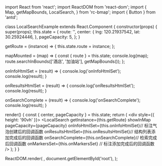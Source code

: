 import React from 'react';
import ReactDOM from 'react-dom';
import {
  Map,
  getMapBounds,
  LocalSearch,
} from 'rc-bmap';
import { Button } from 'antd';

class LocalSearchExample extends React.Component {
  constructor(props) {
    super(props);
    this.state = {
      route: '',
      center: {
        lng: 120.21937542,
        lat: 30.25924446,
      },
      pageCapacity: 5,
    };
  }

  getRoute = (instance) => {
    this.state.route = instance;
  };

  mapMounted = (map) => {
    const { route } = this.state;
    console.log(map);
    route.searchInBounds(['酒店', '加油站'], getMapBounds());
  };

  onInfoHtmlSet = (result) => {
    console.log('onInfoHtmlSet');
    console.log(result);
  }

  onResultsHtmlSet = (result) => {
    console.log('onResultsHtmlSet');
    console.log(result);
  }

  onSearchComplete = (result) => {
    console.log('onSearchComplete');
    console.log(result);
  }

  render() {
    const { center, pageCapacity } = this.state;
    return (
      <div style={{ height: '90vh' }}>
        <Map
          ak="dbLUj1nQTvDvKXkov5fhnH5HIE88RUEO"
          scrollWheelZoom
          mapMounted={this.mapMounted}
          center={center}
        >
          <LocalSearch
            getInstance={this.getRoute}
            showInMap
            pageCapacity={pageCapacity}
            onInfoHtmlSet={this.onInfoHtmlSet}// 标注气泡创建后的回调函数
            onResultsHtmlSet={this.onResultsHtmlSet}// 结构列表添加完成后的回调函数
            onSearchComplete={this.onSearchComplete}// 检索完成后回调函数
            onMarkersSet={this.onMarkersSet} // 标注添加完成后的回调函数
          />
        </Map>
      </div>
    );
  }
}

ReactDOM.render(
  <LocalSearchExample />,
  document.getElementById('root'),
);
